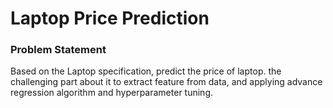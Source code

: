 
# Laptop Price Prediction

### Problem Statement

Based on the Laptop specification, predict the price of laptop. the challenging part about it to extract feature from data, and applying advance regression algorithm and hyperparameter tuning. 